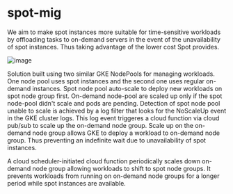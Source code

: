 # spot-mig

We aim to make spot instances more suitable for time-sensitive workloads by offloading tasks to on-demand servers in the event of 
the unavailability of spot instances. Thus taking advantage of the lower cost Spot provides.

![image](https://user-images.githubusercontent.com/92756509/188229644-ffad3105-299a-4efa-a982-690b62d47a32.png)


Solution built using two similar GKE NodePools for managing workloads. One node pool uses spot instances and 
the second one uses regular on-demand instances.
Spot node pool auto-scale to deploy new workloads on spot node group first.
On-demand node-pool are scaled up only if the spot node-pool didn't scale and pods are pending.
Detection of spot node pool unable to scale is achieved by a log filter that looks for the NoScaleUp event in the GKE cluster logs.
This log event triggeres a cloud function via cloud pub/sub to scale up the on-demand node group.
Scale up on the on-demand node group allows GKE to deploy a workload to on-demand node group.
Thus preventing an indefinite wait due to unavailability of spot instances.

A cloud scheduler-initiated cloud function periodically scales down on-demand node group allowing workloads to shift to spot node groups.
It prevents workloads from running on on-demand node groups for a longer period while spot instances are available.
